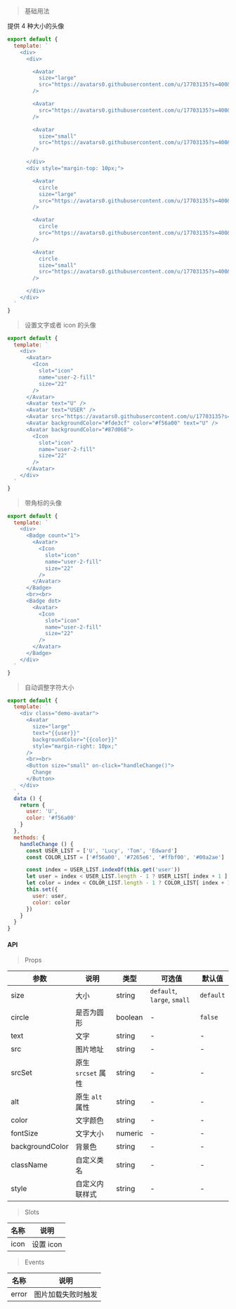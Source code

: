 > 基础用法

提供 4 种大小的头像

```js
export default {
  template: `
    <div>
      <div>

        <Avatar
          size="large"
          src="https://avatars0.githubusercontent.com/u/17703135?s=400&u=612ef7e55a4394c89e2f53f8f360c9b3b2336ace&v=4"
        />

        <Avatar
          src="https://avatars0.githubusercontent.com/u/17703135?s=400&u=612ef7e55a4394c89e2f53f8f360c9b3b2336ace&v=4"
        />

        <Avatar
          size="small"
          src="https://avatars0.githubusercontent.com/u/17703135?s=400&u=612ef7e55a4394c89e2f53f8f360c9b3b2336ace&v=4"
        />

      </div>
      <div style="margin-top: 10px;">

        <Avatar
          circle
          size="large"
          src="https://avatars0.githubusercontent.com/u/17703135?s=400&u=612ef7e55a4394c89e2f53f8f360c9b3b2336ace&v=4"
        />

        <Avatar
          circle
          src="https://avatars0.githubusercontent.com/u/17703135?s=400&u=612ef7e55a4394c89e2f53f8f360c9b3b2336ace&v=4"
        />

        <Avatar
          circle
          size="small"
          src="https://avatars0.githubusercontent.com/u/17703135?s=400&u=612ef7e55a4394c89e2f53f8f360c9b3b2336ace&v=4"
        />

      </div>
    </div>
  `
}
```

> 设置文字或者 icon 的头像

```js
export default {
  template: `
    <div>
      <Avatar>
        <Icon
          slot="icon"
          name="user-2-fill"
          size="22"
        />
      </Avatar>
      <Avatar text="U" />
      <Avatar text="USER" />
      <Avatar src="https://avatars0.githubusercontent.com/u/17703135?s=400&u=612ef7e55a4394c89e2f53f8f360c9b3b2336ace&v=4" />
      <Avatar backgroundColor="#fde3cf" color="#f56a00" text="U" />
      <Avatar backgroundColor="#87d068">
        <Icon
          slot="icon"
          name="user-2-fill"
          size="22"
        />
      </Avatar>
    </div>
  `
}
```

> 带角标的头像

```js
export default {
  template: `
    <div>
      <Badge count="1">
        <Avatar>
          <Icon
            slot="icon"
            name="user-2-fill"
            size="22"
          />
        </Avatar>
      </Badge>
      <br><br>
      <Badge dot>
        <Avatar>
          <Icon
            slot="icon"
            name="user-2-fill"
            size="22"
          />
        </Avatar>
      </Badge>
    </div>
  `
}
```

> 自动调整字符大小

```js
export default {
  template: `
    <div class="demo-avatar">
      <Avatar
        size="large"
        text="{{user}}"
        backgroundColor="{{color}}"
        style="margin-right: 10px;"
      />
      <br><br>
      <Button size="small" on-click="handleChange()">
        Change
      </Button>
    </div>
  `,
  data () {
    return {
      user: 'U',
      color: '#f56a00'
    }
  },
  methods: {
    handleChange () {
      const USER_LIST = ['U', 'Lucy', 'Tom', 'Edward']
      const COLOR_LIST = ['#f56a00', '#7265e6', '#ffbf00', '#00a2ae']

      const index = USER_LIST.indexOf(this.get('user'))
      let user = index < USER_LIST.length - 1 ? USER_LIST[ index + 1 ] : USER_LIST[ 0 ]
      let color = index < COLOR_LIST.length - 1 ? COLOR_LIST[ index + 1 ] : COLOR_LIST[ 0 ]
      this.set({
        user: user,
        color: color
      })
    }
  }
}
```

#### API

> Props

参数 | 说明 | 类型 | 可选值 | 默认值
---|---|---|---|---
size | 大小 | string | `default`, `large`, `small` | `default`
circle | 是否为圆形 | boolean | - | `false`
text | 文字 | string | - | -
src | 图片地址 | string | - | -
srcSet | 原生 `srcset` 属性 | string | - | -
alt | 原生 `alt` 属性 | string | - | -
color | 文字颜色 | string | - | -
fontSize | 文字大小 | numeric | - | -
backgroundColor | 背景色 | string | - | -
className | 自定义类名 | string | - | -
style | 自定义内联样式 | string | - | -

> Slots

名称 | 说明
---|---
icon | 设置 icon

> Events

名称 | 说明
---|---
error | 图片加载失败时触发